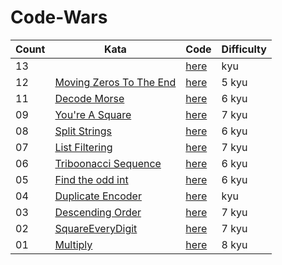 # Code-Wars

|   Count   |   Kata   |   Code   |   Difficulty   |
| --------- | -------  | -------- | -------------- |
| 13 | []() | [here]() |  kyu |
| 12 | [Moving Zeros To The End](https://www.codewars.com/kata/52597aa56021e91c93000cb0) | [here](https://github.com/JeffACate/Code-Wars/blob/master/Code-Wars-Repo/CodeWars_Environment/MovingZerosToEnd.cs) | 5 kyu |
| 11 | [Decode Morse](https://www.codewars.com/kata/54b0306c56f22d0bf9000ffb) | [here](https://github.com/JeffACate/Code-Wars/blob/master/JavaScript-Katas/DecodeMorse.js) | 6 kyu |
| 09 | [You're A Square](https://www.codewars.com/kata/54c27a33fb7da0db0100040e) | [here](https://github.com/JeffACate/Code-Wars/blob/master/Code-Wars-Repo/CodeWars_Environment/YoureASquare.cs) | 7 kyu |
| 08 | [Split Strings](https://www.codewars.com/kata/515de9ae9dcfc28eb6000001) | [here](https://github.com/JeffACate/Code-Wars/blob/master/Code-Wars-Repo/CodeWars_Environment/SplitStringIntoPair.cs) | 6 kyu |
| 07 | [List Filtering](https://www.codewars.com/kata/53dbd5315a3c69eed20002dd) | [here](https://github.com/JeffACate/Code-Wars/blob/master/Code-Wars-Repo/CodeWars_Environment/ListFiltering.cs) | 7 kyu |
| 06 | [Triboonacci Sequence](https://www.codewars.com/kata/556deca17c58da83c00002db) | [here](https://github.com/JeffACate/Code-Wars/blob/master/Code-Wars-Repo/CodeWars_Environment/TribonacciSequence.cs) | 6 kyu |
| 05 | [Find the odd int](https://www.codewars.com/kata/54da5a58ea159efa38000836) | [here](https://github.com/JeffACate/Code-Wars/blob/master/Code-Wars-Repo/CodeWars_Environment/FindIntAppearingOddTimes.cs) | 6 kyu |
| 04 | [Duplicate Encoder](hhttps://www.codewars.com/kata/54b42f9314d9229fd6000d9c) | [here](https://github.com/JeffACate/Code-Wars/blob/master/Code-Wars-Repo/CodeWars_Environment/DuplicateEncoder.cs) |  kyu |
| 03 | [Descending Order](https://www.codewars.com/kata/5467e4d82edf8bbf40000155) | [here](https://github.com/JeffACate/Code-Wars/blob/master/Code-Wars-Repo/CodeWars_Environment/DescendingOrder.cs) | 7 kyu |
| 02 | [SquareEveryDigit](https://www.codewars.com/kata/546e2562b03326a88e000020) | [here](https://github.com/JeffACate/Code-Wars/blob/master/Code-Wars-Repo/CodeWars_Environment/SquareEveryDigit.cs) | 7 kyu |
| 01 | [Multiply](https://www.codewars.com/kata/50654ddff44f800200000004/train/csharp) | [here](https://github.com/JeffACate/Code-Wars/blob/master/Code-Wars-Repo/CodeWars_Environment/CustomMath.cs) | 8 kyu |

